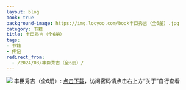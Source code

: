 ```yaml
---
layout: blog
book: true
background-image: https://img.locyoo.com/book丰臣秀吉（全6册）.jpg
category: 书籍
title: 丰臣秀吉（全6册）
tags:
- 书籍
- 传记
redirect_from:
  - /2024/03/丰臣秀吉（全6册）/
---
```

![](https://img.locyoo.com/book丰臣秀吉（全6册）.jpg)
丰臣秀吉（全6册）: <a name = "ref1" href="https://url18.ctfile.com/f/50983618-1063935416-73acc9?p=3619">点击下载</a>，访问密码请点击右上方“关于”自行查看